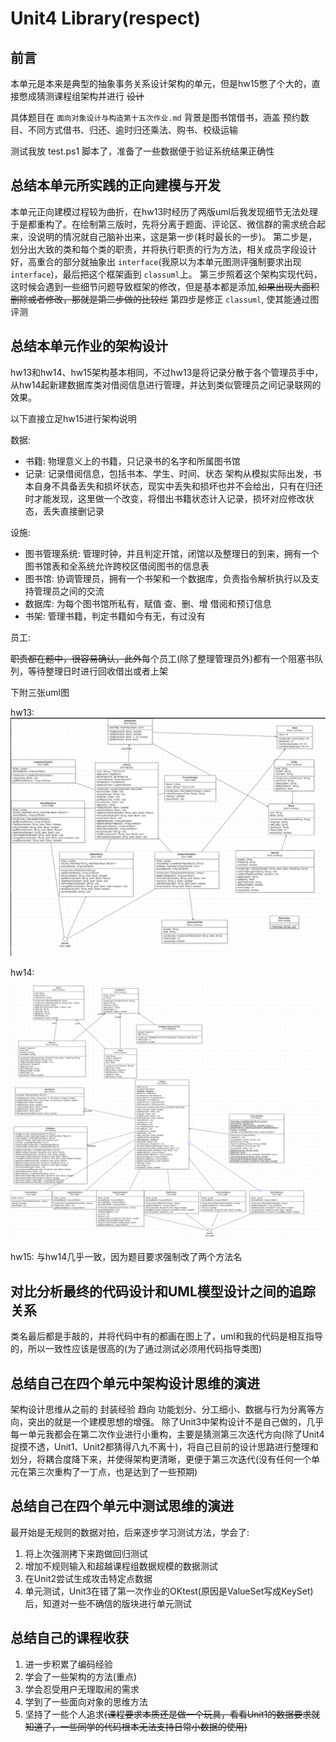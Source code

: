 # Unit4 Library(respect)

## 前言

本单元是本来是典型的抽象事务关系设计架构的单元，但是hw15憋了个大的，直接憋成猜测课程组架构并进行 ~~设计~~

具体题目在 `面向对象设计与构造第十五次作业.md`
背景是图书馆借书，涵盖 预约数目、不同方式借书、归还、逾时归还乘法、购书、校级运输

测试我放 test.ps1 脚本了，准备了一些数据便于验证系统结果正确性

## 总结本单元所实践的正向建模与开发

本单元正向建模过程较为曲折，在hw13时经历了两版uml后我发现细节无法处理于是都重构了。在绘制第三版时，先将分离于题面、评论区、微信群的需求统合起来，没说明的情况就自己脑补出来，这是第一步(耗时最长的一步)。
第二步是，划分出大致的类和每个类的职责，并将执行职责的行为方法，相关成员字段设计好，高重合的部分就抽象出 `interface`(我原以为本单元图测评强制要求出现 `interface`)，最后把这个框架画到 `classuml`上。
第三步照着这个架构实现代码，这时候会遇到一些细节问题导致框架的修改，但是基本都是添加,~~如果出现大面积删除或者修改，那就是第二步做的比较烂~~
第四步是修正 `classuml`, 使其能通过图评测

## 总结本单元作业的架构设计

hw13和hw14、hw15架构基本相同，不过hw13是将记录分散于各个管理员手中，从hw14起新建数据库类对借阅信息进行管理，并达到类似管理员之间记录联网的效果。

以下直接立足hw15进行架构说明

数据:

- 书籍: 物理意义上的书籍，只记录书的名字和所属图书馆
- 记录: 记录借阅信息，包括书本、学生、时间、状态
  架构从模拟实际出发，书本自身不具备丢失和损坏状态，现实中丢失和损坏也并不会给出，只有在归还时才能发现，这里做一个改变，将借出书籍状态计入记录，损坏对应修改状态，丢失直接删记录

设施:

- 图书管理系统: 管理时钟，并且判定开馆，闭馆以及整理日的到来，拥有一个图书馆表和全系统允许跨校区借阅图书的信息表
- 图书馆: 协调管理员，拥有一个书架和一个数据库，负责指令解析执行以及支持管理员之间的交流
- 数据库: 为每个图书馆所私有，赋值 查、删、增 借阅和预订信息
- 书架: 管理书籍，判定书籍如今有无，有过没有

员工:

~~职责都在题中，很容易确认，此外~~每个员工(除了整理管理员外)都有一个阻塞书队列，等待整理日时进行回收借出或者上架

下附三张uml图

hw13:
![1687257633272](image/Unit4/1687257633272.png)

hw14:
![1687257805568](image/Unit4/1687257805568.png)

hw15:
与hw14几乎一致，因为题目要求强制改了两个方法名

## 对比分析最终的代码设计和UML模型设计之间的追踪关系

类名最后都是手敲的，并将代码中有的都画在图上了，uml和我的代码是相互指导的，所以一致性应该是很高的(为了通过测试必须用代码指导类图)

## 总结自己在四个单元中架构设计思维的演进

架构设计思维从之前的 封装经验 趋向 功能划分、分工细小、数据与行为分离等方向，突出的就是一个建模思想的增强。
除了Unit3中架构设计不是自己做的，几乎每一单元我都会在第二次作业进行小重构，主要是猜测第三次迭代方向(除了Unit4捉摸不透，Unit1、Unit2都猜得八九不离十)，将自己目前的设计思路进行整理和划分，将耦合度降下来，并使得架构更清晰，更便于第三次迭代(没有任何一个单元在第三次重构了一丁点，也是达到了一些预期)

## 总结自己在四个单元中测试思维的演进

最开始是无规则的数据对拍，后来逐步学习测试方法，学会了:

1. 将上次强测拷下来跑做回归测试
2. 增加不规则输入和超越课程组数据规模的数据测试
3. 在Unit2尝试生成攻击特定点数据
4. 单元测试，Unit3在错了第一次作业的OKtest(原因是ValueSet写成KeySet)后，知道对一些不确信的版块进行单元测试

## 总结自己的课程收获

1. 进一步积累了编码经验
2. 学会了一些架构的方法(重点)
3. 学会忍受用户无理取闹的需求
4. 学到了一些面向对象的思维方法
5. 坚持了一些个人追求~~(课程要求本质还是做一个玩具，看看Unit1的数据要求就知道了，一些同学的代码根本无法支持日常小数据的使用)~~
